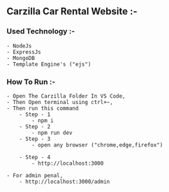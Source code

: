 ## Carzilla Car Rental Website :-

### Used Technology :-

    - NodeJs
    - ExpressJs
    - MongoDB
    - Template Engine's ("ejs")

### How To Run :-

    - Open The Carzilla Folder In VS Code,
    - Then Open terminal using ctrl+~,
    - Then run this command
        - Step - 1
            - npm i
        - Step - 2
            - npm run dev
        - Step - 3
            - open any browser ("chrome,edge,firefox")

        - Step - 4
            - http://localhost:3000

    - For admin penal,
        - http://localhost:3000/admin
